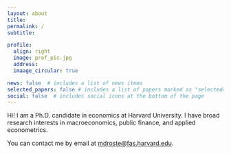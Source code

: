 ```yaml
---
layout: about
title: 
permalink: /
subtitle:  

profile:
  align: right
  image: prof_pic.jpg
  address: 
  imaage_circular: true

news: false  # includes a list of news items
selected_papers: false # includes a list of papers marked as "selected={true}"
social: false  # includes social icons at the bottom of the page
---
```


Hi! I am a Ph.D. candidate in economics at Harvard University.
I have broad research interests in macroeconomics, public finance, and applied econometrics.

You can contact me by email at mdroste@fas.harvard.edu.
